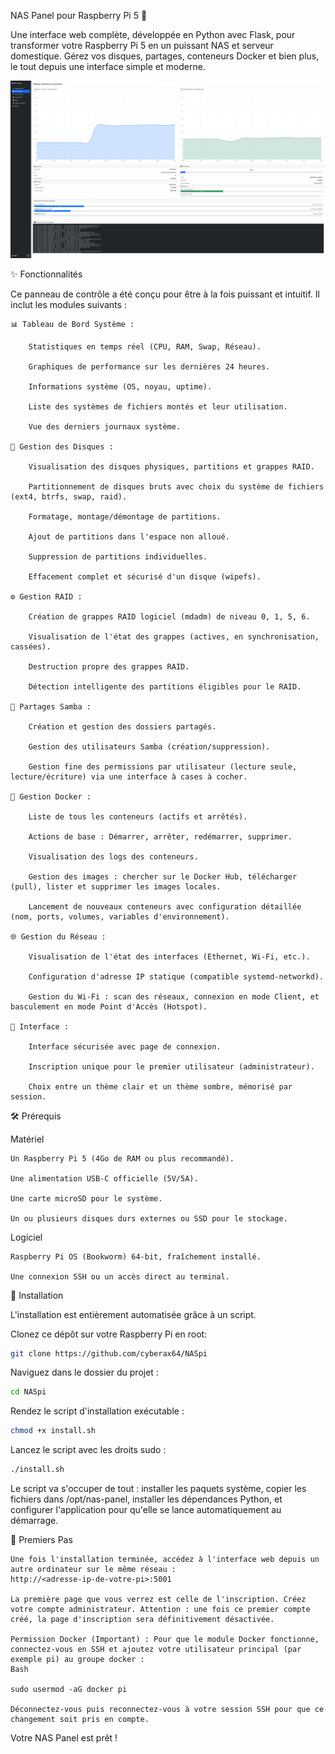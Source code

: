 NAS Panel pour Raspberry Pi 5 🚀

Une interface web complète, développée en Python avec Flask, pour transformer votre Raspberry Pi 5 en un puissant NAS et serveur domestique. Gérez vos disques, partages, conteneurs Docker et bien plus, le tout depuis une interface simple et moderne.

![Screenshot du NAS Panel](https://raw.githubusercontent.com/cyberax64/NASpi/main/capture.png)

✨ Fonctionnalités

Ce panneau de contrôle a été conçu pour être à la fois puissant et intuitif. Il inclut les modules suivants :

    📊 Tableau de Bord Système :

        Statistiques en temps réel (CPU, RAM, Swap, Réseau).

        Graphiques de performance sur les dernières 24 heures.

        Informations système (OS, noyau, uptime).

        Liste des systèmes de fichiers montés et leur utilisation.

        Vue des derniers journaux système.

    💾 Gestion des Disques :

        Visualisation des disques physiques, partitions et grappes RAID.

        Partitionnement de disques bruts avec choix du système de fichiers (ext4, btrfs, swap, raid).

        Formatage, montage/démontage de partitions.

        Ajout de partitions dans l'espace non alloué.

        Suppression de partitions individuelles.

        Effacement complet et sécurisé d'un disque (wipefs).

    ⚙️ Gestion RAID :

        Création de grappes RAID logiciel (mdadm) de niveau 0, 1, 5, 6.

        Visualisation de l'état des grappes (actives, en synchronisation, cassées).

        Destruction propre des grappes RAID.

        Détection intelligente des partitions éligibles pour le RAID.

    📁 Partages Samba :

        Création et gestion des dossiers partagés.

        Gestion des utilisateurs Samba (création/suppression).

        Gestion fine des permissions par utilisateur (lecture seule, lecture/écriture) via une interface à cases à cocher.

    🐳 Gestion Docker :

        Liste de tous les conteneurs (actifs et arrêtés).

        Actions de base : Démarrer, arrêter, redémarrer, supprimer.

        Visualisation des logs des conteneurs.

        Gestion des images : chercher sur le Docker Hub, télécharger (pull), lister et supprimer les images locales.

        Lancement de nouveaux conteneurs avec configuration détaillée (nom, ports, volumes, variables d'environnement).

    🌐 Gestion du Réseau :

        Visualisation de l'état des interfaces (Ethernet, Wi-Fi, etc.).

        Configuration d'adresse IP statique (compatible systemd-networkd).

        Gestion du Wi-Fi : scan des réseaux, connexion en mode Client, et basculement en mode Point d'Accès (Hotspot).

    🎨 Interface :

        Interface sécurisée avec page de connexion.

        Inscription unique pour le premier utilisateur (administrateur).

        Choix entre un thème clair et un thème sombre, mémorisé par session.

🛠️ Prérequis

Matériel

    Un Raspberry Pi 5 (4Go de RAM ou plus recommandé).

    Une alimentation USB-C officielle (5V/5A).

    Une carte microSD pour le système.

    Un ou plusieurs disques durs externes ou SSD pour le stockage.

Logiciel

    Raspberry Pi OS (Bookworm) 64-bit, fraîchement installé.

    Une connexion SSH ou un accès direct au terminal.

🚀 Installation

L'installation est entièrement automatisée grâce à un script.

Clonez ce dépôt sur votre Raspberry Pi en root:
```bash
git clone https://github.com/cyberax64/NASpi
```

Naviguez dans le dossier du projet :
```bash
cd NASpi
```
Rendez le script d'installation exécutable :
```bash
chmod +x install.sh
```

Lancez le script avec les droits sudo :
```bash
./install.sh
```

Le script va s'occuper de tout : installer les paquets système, copier les fichiers dans /opt/nas-panel, installer les dépendances Python, et configurer l'application pour qu'elle se lance automatiquement au démarrage.

🚦 Premiers Pas

    Une fois l'installation terminée, accédez à l'interface web depuis un autre ordinateur sur le même réseau :
    http://<adresse-ip-de-votre-pi>:5001

    La première page que vous verrez est celle de l'inscription. Créez votre compte administrateur. Attention : une fois ce premier compte créé, la page d'inscription sera définitivement désactivée.

    Permission Docker (Important) : Pour que le module Docker fonctionne, connectez-vous en SSH et ajoutez votre utilisateur principal (par exemple pi) au groupe docker :
    Bash

    sudo usermod -aG docker pi

    Déconnectez-vous puis reconnectez-vous à votre session SSH pour que ce changement soit pris en compte.

Votre NAS Panel est prêt !

